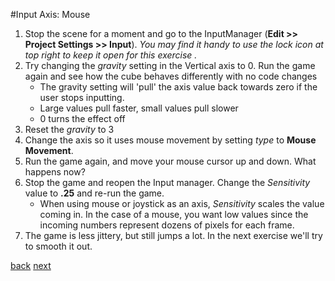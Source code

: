 #Input Axis: Mouse

1. Stop the scene for a moment and go to the InputManager (**Edit >> Project Settings >> Input**).  *You may find it handy to use the lock icon at top right to keep it open for this exercise .*
2. Try changing the *gravity* setting in the Vertical axis to 0.  Run the game again and see how the cube behaves differently with no code changes
   * The gravity setting will 'pull' the axis value back towards zero if the user stops inputting. 
   * Large values pull faster, small values pull slower
   * 0 turns the effect off
3. Reset the *gravity* to 3
4. Change the axis so it uses mouse movement by setting *type* to **Mouse Movement**.
5. Run the game again, and move your mouse cursor up and down. What happens now?
6. Stop the game and reopen the Input manager. Change the *Sensitivity* value to **.25** and re-run the game.
   * When using mouse or joystick as an axis, *Sensitivity* scales the value coming in. In the case of a mouse, you want low values since the incoming numbers represent dozens of pixels for each frame.
7. The game is less jittery, but still jumps a lot. In the next exercise we'll try to smooth it out.

[back](4-6) [next](4-8)
